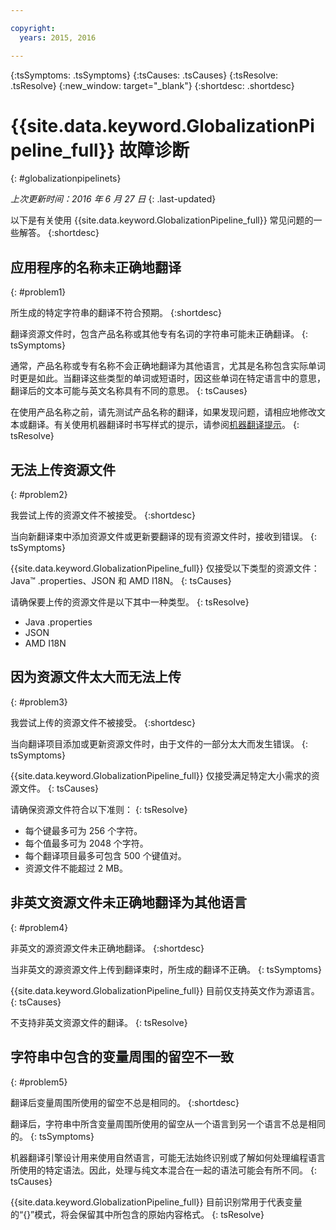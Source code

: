 ```yaml
---

copyright:
  years: 2015, 2016

---
```


{:tsSymptoms: .tsSymptoms} 
{:tsCauses: .tsCauses} 
{:tsResolve: .tsResolve} 
{:new_window: target="_blank"}
{:shortdesc: .shortdesc}

# {{site.data.keyword.GlobalizationPipeline_full}} 故障诊断
{: #globalizationpipelinets}

*上次更新时间：2016 年 6 月 27 日*
{: .last-updated}

以下是有关使用 {{site.data.keyword.GlobalizationPipeline_full}} 常见问题的一些解答。
{:shortdesc}


## 应用程序的名称未正确地翻译
{: #problem1}

所生成的特定字符串的翻译不符合预期。
{:shortdesc}

翻译资源文件时，包含产品名称或其他专有名词的字符串可能未正确翻译。
{: tsSymptoms}

通常，产品名称或专有名称不会正确地翻译为其他语言，尤其是名称包含实际单词时更是如此。当翻译这些类型的单词或短语时，因这些单词在特定语言中的意思，翻译后的文本可能与英文名称具有不同的意思。
{: tsCauses}

在使用产品名称之前，请先测试产品名称的翻译，如果发现问题，请相应地修改文本或翻译。有关使用机器翻译时书写样式的提示，请参阅[机器翻译提示](./tips.html#globalizationpipeline_tips)。
{: tsResolve}



## 无法上传资源文件
{: #problem2}

我尝试上传的资源文件不被接受。
{:shortdesc}

当向新翻译束中添加资源文件或更新要翻译的现有资源文件时，接收到错误。
{: tsSymptoms}

{{site.data.keyword.GlobalizationPipeline_full}} 仅接受以下类型的资源文件：Java™ .properties、JSON 和 AMD I18N。
{: tsCauses}

请确保要上传的资源文件是以下其中一种类型。
{: tsResolve}
* Java .properties
* JSON
* AMD I18N



## 因为资源文件太大而无法上传
{: #problem3}

我尝试上传的资源文件不被接受。
{:shortdesc}

当向翻译项目添加或更新资源文件时，由于文件的一部分太大而发生错误。
{: tsSymptoms}

{{site.data.keyword.GlobalizationPipeline_full}} 仅接受满足特定大小需求的资源文件。
{: tsCauses}

请确保资源文件符合以下准则：
{: tsResolve}
* 每个键最多可为 256 个字符。
* 每个值最多可为 2048 个字符。
* 每个翻译项目最多可包含 500 个键值对。
* 资源文件不能超过 2 MB。



## 非英文资源文件未正确地翻译为其他语言
{: #problem4}

非英文的源资源文件未正确地翻译。
{:shortdesc}

当非英文的源资源文件上传到翻译束时，所生成的翻译不正确。
{: tsSymptoms}

{{site.data.keyword.GlobalizationPipeline_full}} 目前仅支持英文作为源语言。
{: tsCauses}

不支持非英文资源文件的翻译。
{: tsResolve}



## 字符串中包含的变量周围的留空不一致
{: #problem5}

翻译后变量周围所使用的留空不总是相同的。
{:shortdesc}

翻译后，字符串中所含变量周围所使用的留空从一个语言到另一个语言不总是相同的。
{: tsSymptoms}

机器翻译引擎设计用来使用自然语言，可能无法始终识别或了解如何处理编程语言所使用的特定语法。因此，处理与纯文本混合在一起的语法可能会有所不同。
{: tsCauses}

{{site.data.keyword.GlobalizationPipeline_full}} 目前识别常用于代表变量的“{}”模式，将会保留其中所包含的原始内容格式。
{: tsResolve}
